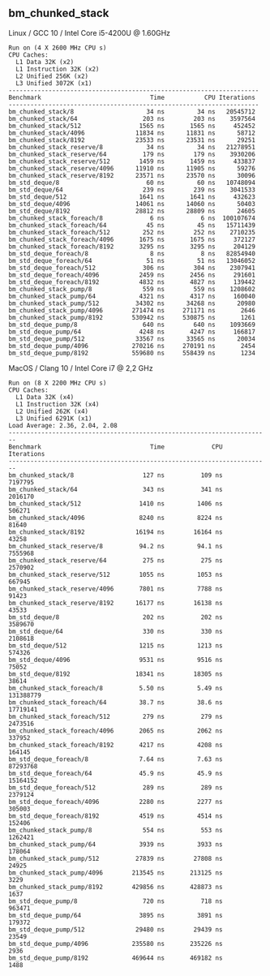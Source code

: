 ## bm_chunked_stack

Linux / GCC 10 / Intel Core i5-4200U @ 1.60GHz

    Run on (4 X 2600 MHz CPU s)
    CPU Caches:
      L1 Data 32K (x2)
      L1 Instruction 32K (x2)
      L2 Unified 256K (x2)
      L3 Unified 3072K (x1)
    ---------------------------------------------------------------------
    Benchmark                              Time           CPU Iterations
    ---------------------------------------------------------------------
    bm_chunked_stack/8                    34 ns         34 ns   20545712
    bm_chunked_stack/64                  203 ns        203 ns    3597564
    bm_chunked_stack/512                1565 ns       1565 ns     452452
    bm_chunked_stack/4096              11834 ns      11831 ns      58712
    bm_chunked_stack/8192              23533 ns      23531 ns      29251
    bm_chunked_stack_reserve/8            34 ns         34 ns   21278951
    bm_chunked_stack_reserve/64          179 ns        179 ns    3930206
    bm_chunked_stack_reserve/512        1459 ns       1459 ns     433837
    bm_chunked_stack_reserve/4096      11910 ns      11905 ns      59276
    bm_chunked_stack_reserve/8192      23571 ns      23570 ns      30096
    bm_std_deque/8                        60 ns         60 ns   10748094
    bm_std_deque/64                      239 ns        239 ns    3041533
    bm_std_deque/512                    1641 ns       1641 ns     432623
    bm_std_deque/4096                  14061 ns      14060 ns      50403
    bm_std_deque/8192                  28812 ns      28809 ns      24605
    bm_chunked_stack_foreach/8             6 ns          6 ns  100107674
    bm_chunked_stack_foreach/64           45 ns         45 ns   15711439
    bm_chunked_stack_foreach/512         252 ns        252 ns    2710235
    bm_chunked_stack_foreach/4096       1675 ns       1675 ns     372127
    bm_chunked_stack_foreach/8192       3295 ns       3295 ns     204129
    bm_std_deque_foreach/8                 8 ns          8 ns   82854940
    bm_std_deque_foreach/64               51 ns         51 ns   13046052
    bm_std_deque_foreach/512             306 ns        304 ns    2307941
    bm_std_deque_foreach/4096           2459 ns       2456 ns     291601
    bm_std_deque_foreach/8192           4832 ns       4827 ns     139442
    bm_chunked_stack_pump/8              559 ns        559 ns    1208602
    bm_chunked_stack_pump/64            4321 ns       4317 ns     160040
    bm_chunked_stack_pump/512          34302 ns      34268 ns      20980
    bm_chunked_stack_pump/4096        271474 ns     271171 ns       2646
    bm_chunked_stack_pump/8192        530942 ns     530875 ns       1261
    bm_std_deque_pump/8                  640 ns        640 ns    1093669
    bm_std_deque_pump/64                4248 ns       4247 ns     166817
    bm_std_deque_pump/512              33567 ns      33565 ns      20034
    bm_std_deque_pump/4096            270216 ns     270191 ns       2454
    bm_std_deque_pump/8192            559680 ns     558439 ns       1234

MacOS / Clang 10 / Intel Core i7 @ 2,2 GHz

    Run on (8 X 2200 MHz CPU s)
    CPU Caches:
      L1 Data 32K (x4)
      L1 Instruction 32K (x4)
      L2 Unified 262K (x4)
      L3 Unified 6291K (x1)
    Load Average: 2.36, 2.04, 2.08
    ------------------------------------------------------------------------
    Benchmark                              Time             CPU   Iterations
    ------------------------------------------------------------------------
    bm_chunked_stack/8                   127 ns          109 ns      7197795
    bm_chunked_stack/64                  343 ns          341 ns      2016170
    bm_chunked_stack/512                1410 ns         1406 ns       506271
    bm_chunked_stack/4096               8240 ns         8224 ns        81640
    bm_chunked_stack/8192              16194 ns        16164 ns        43258
    bm_chunked_stack_reserve/8          94.2 ns         94.1 ns      7555968
    bm_chunked_stack_reserve/64          275 ns          275 ns      2570902
    bm_chunked_stack_reserve/512        1055 ns         1053 ns       667945
    bm_chunked_stack_reserve/4096       7801 ns         7788 ns        91423
    bm_chunked_stack_reserve/8192      16177 ns        16138 ns        43533
    bm_std_deque/8                       202 ns          202 ns      3589670
    bm_std_deque/64                      330 ns          330 ns      2108618
    bm_std_deque/512                    1215 ns         1213 ns       574326
    bm_std_deque/4096                   9531 ns         9516 ns        75052
    bm_std_deque/8192                  18341 ns        18305 ns        38614
    bm_chunked_stack_foreach/8          5.50 ns         5.49 ns    131388779
    bm_chunked_stack_foreach/64         38.7 ns         38.6 ns     17719141
    bm_chunked_stack_foreach/512         279 ns          279 ns      2473516
    bm_chunked_stack_foreach/4096       2065 ns         2062 ns       337952
    bm_chunked_stack_foreach/8192       4217 ns         4208 ns       164145
    bm_std_deque_foreach/8              7.64 ns         7.63 ns     87293768
    bm_std_deque_foreach/64             45.9 ns         45.9 ns     15164152
    bm_std_deque_foreach/512             289 ns          289 ns      2379124
    bm_std_deque_foreach/4096           2280 ns         2277 ns       305003
    bm_std_deque_foreach/8192           4519 ns         4514 ns       152406
    bm_chunked_stack_pump/8              554 ns          553 ns      1262421
    bm_chunked_stack_pump/64            3939 ns         3933 ns       178064
    bm_chunked_stack_pump/512          27839 ns        27808 ns        24925
    bm_chunked_stack_pump/4096        213545 ns       213125 ns         3229
    bm_chunked_stack_pump/8192        429856 ns       428873 ns         1637
    bm_std_deque_pump/8                  720 ns          718 ns       963471
    bm_std_deque_pump/64                3895 ns         3891 ns       179372
    bm_std_deque_pump/512              29480 ns        29439 ns        23549
    bm_std_deque_pump/4096            235580 ns       235226 ns         2936
    bm_std_deque_pump/8192            469644 ns       469182 ns         1488
